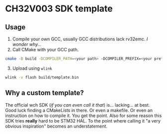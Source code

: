 # CH32V003 SDK template

## Usage
1. Compile your own GCC, usually GCC distributions lack rv32emc. _I wonder why..._
2. Call CMake with your GCC path.
```bash
cmake -B build -DCOMPILER_PATH=<your path> -DCOMPILER_PREFIX=<your prefix> && make -C build/
```
3. Upload using `wlink`
```bash
wlink -v flash build/template.bin
```

## Why a custom template?

The official wch SDK (_if you can even call it that_) is... lacking... at best. Good luck finding a CMakeLists in there. Or even a makefile. Or even an instruction on how to compile it. You get the point. Also for some reason this SDK tries **really** hard to be STM32 HAL. To the point where calling it "a very obvious inspiration" becomes an understatement.